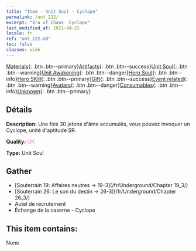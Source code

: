 ```yaml
---
title: "Item - Unit Soul - Cyclope"
permalink: /unt_222/
excerpt: "Era of Chaos  Cyclope"
last_modified_at: 2021-04-22
locale: fr
ref: "unt_222.md"
toc: false
classes: wide
---
```

 [Materials](/ItemsFR/){: .btn .btn--primary}[Artifacts](/ItemsFR/Artifacts/){: .btn .btn--success}[Unit Soul](/ItemsFR/UnitSoul/){: .btn .btn--warning}[Unit Awakening](/ItemsFR/UnitAwakening/){: .btn .btn--danger}[Hero Soul](/ItemsFR/HeroSoul/){: .btn .btn--info}[Hero SKill](/ItemsFR/HeroSkill/){: .btn .btn--primary}[Gift](/ItemsFR/Gift/){: .btn .btn--success}[Event related](/ItemsFR/Events/){: .btn .btn--warning}[Avatars](/ItemsFR/Avatars/){: .btn .btn--danger}[Consumables](/ItemsFR/Consumables/){: .btn .btn--info}[Unknown](/ItemsFR/Unknown/){: .btn .btn--primary}

## Détails
 **Description:** Une fois 30 jetons d'âme accumulés, vous pouvez invoquer un Cyclope, unité d'aptitude SR.

 **Quality:** <span style="color: #DA70D6">OK</span>

 **Type:** Unit Soul

## Gather

*    [Souterrain 19: Affaires neutres -> 19-3](/fr/Underground/Chapter 19_3/) 
*    [Souterrain 26: Le son du destin -> 26-3](/fr/Underground/Chapter 26_3/) 
*    Autel de recrutement 
*    Échange de la caserne - Cyclope 

## This item contains:

  None

